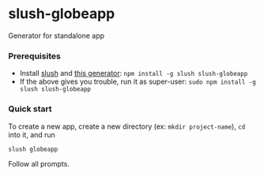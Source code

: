 # slush-globeapp

Generator for standalone app

### Prerequisites

- Install [slush](https://github.com/slushjs/slush) and [this generator](https://www.npmjs.com/package/slush-globeapp): `npm install -g slush slush-globeapp`
- If the above gives you trouble, run it as super-user: `sudo npm install -g slush slush-globeapp`

### Quick start
To create a new app, create a new directory (ex: `mkdir project-name`), `cd` into it, and run
    
    slush globeapp

Follow all prompts.
